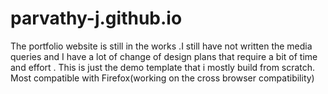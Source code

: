 # parvathy-j.github.io
The portfolio website is still in the works .I still have not written the media queries and I have a lot of change of design plans that require a bit of time and effort . This is just the demo template that i mostly build from scratch.
Most compatible with Firefox(working on the cross browser compatibility) 
